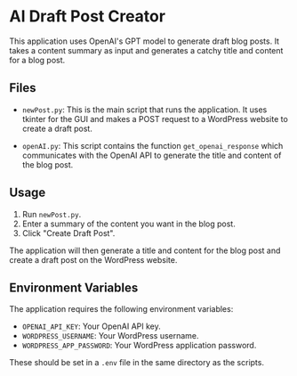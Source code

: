 # AI Draft Post Creator

This application uses OpenAI's GPT model to generate draft blog posts. It takes a content summary as input and generates a catchy title and content for a blog post.

## Files

- `newPost.py`: This is the main script that runs the application. It uses tkinter for the GUI and makes a POST request to a WordPress website to create a draft post.

- `openAI.py`: This script contains the function `get_openai_response` which communicates with the OpenAI API to generate the title and content of the blog post.

## Usage

1. Run `newPost.py`.
2. Enter a summary of the content you want in the blog post.
3. Click "Create Draft Post".

The application will then generate a title and content for the blog post and create a draft post on the WordPress website.

## Environment Variables

The application requires the following environment variables:

- `OPENAI_API_KEY`: Your OpenAI API key.
- `WORDPRESS_USERNAME`: Your WordPress username.
- `WORDPRESS_APP_PASSWORD`: Your WordPress application password.

These should be set in a `.env` file in the same directory as the scripts.
